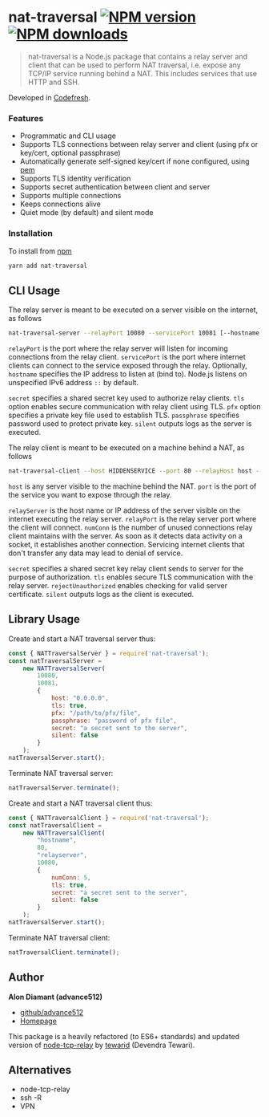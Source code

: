 # nat-traversal [![NPM version](https://img.shields.io/npm/v/nat-traversal.svg?style=flat)](https://www.npmjs.com/package/nat-traversal) [![NPM downloads](https://img.shields.io/npm/dm/nat-traversal.svg?style=flat)](https://npmjs.org/package/nat-traversal)

>  nat-traversal is a Node.js package that contains a relay server and client that can be used to perform NAT traversal, i.e. expose any TCP/IP service running behind a NAT. This includes services that use HTTP and SSH.

Developed in [Codefresh](https://www.codefresh.io).

### Features

* Programmatic and CLI usage
* Supports TLS connections between relay server and client (using pfx or key/cert, optional passphrase)
* Automatically generate self-signed key/cert if none configured, using <a href="https://www.npmjs.com/package/pem">pem</a>
* Supports TLS identity verification
* Supports secret authentication between client and server
* Supports multiple connections
* Keeps connections alive
* Quiet mode (by default) and silent mode

### Installation

To install from <a href="https://www.npmjs.com/package/nat-traversal">npm</a>
```bash
yarn add nat-traversal
```

## CLI Usage

The relay server is meant to be executed on a server visible on the internet, as follows

```bash
nat-traversal-server --relayPort 10080 --servicePort 10081 [--hostname [IP]] [--secret key] [--tls] [--pfx file] [--passphrase passphrase] [--silent]
```

`relayPort` is the port where the relay server will listen for incoming connections from the relay client.
`servicePort` is the port where internet clients can connect to the service exposed through the relay.
Optionally, `hostname` specifies the IP address to listen at (bind to). Node.js listens on unspecified IPv6 address `::` by default.

`secret` specifies a shared secret key used to authorize relay clients.
`tls` option enables secure communication with relay client using TLS.
`pfx` option specifies a private key file used to establish TLS.
`passphrase` specifies password used to protect private key.
`silent` outputs logs as the server is executed.

The relay client is meant to be executed on a machine behind a NAT, as follows

```bash
nat-traversal-client --host HIDDENSERVICE --port 80 --relayHost host --relayPort port [--numConn count] [--secret key] [--tls] [--rejectUnauthorized] [--silent]
```

`host` is any server visible to the machine behind the NAT.
`port` is the port of the service you want to expose through the relay.

`relayServer` is the host name or IP address of the server visible on the internet executing the relay server.
`relayPort` is the relay server port where the client will connect.
`numConn` is the number of unused connections relay client maintains with the server. As soon as it detects data
activity on a socket, it establishes another connection. Servicing internet clients that don't transfer any data may
lead to denial of service.

`secret` specifies a shared secret key relay client sends to server for the purpose of authorization.
`tls` enables secure TLS communication with the relay server.
`rejectUnauthorized` enables checking for valid server certificate.
`silent` outputs logs as the client is executed.

## Library Usage

Create and start a NAT traversal server thus:

```javascript
const { NATTraversalServer } = require('nat-traversal');
const natTraversalServer =
    new NATTraversalServer(
        10080,
        10081,
        {
            host: "0.0.0.0",
            tls: true,
            pfx: "/path/to/pfx/file",
            passphrase: "password of pfx file",
            secret: "a secret sent to the server",
            silent: false
        }
    );
natTraversalServer.start();
```

Terminate NAT traversal server:

```javascript
natTraversalServer.terminate();
```

Create and start a NAT traversal client thus:

```javascript
const { NATTraversalClient } = require('nat-traversal');
const natTraversalClient =
    new NATTraversalClient(
        "hostname",
        80,
        "relayserver",
        10080,
        {
            numConn: 5,
            tls: true,
            secret: "a secret sent to the server",
            silent: false
        }
    );
natTraversalServer.start();
```

Terminate NAT traversal client:

```javascript
natTraversalClient.terminate();
```

## Author

**Alon Diamant (advance512)**

* [github/advance512](https://github.com/advance512)
* [Homepage](http://www.alondiamant.com)

This package is a heavily refactored (to ES6+ standards) and updated version of <a href="https://github.com/tewarid/node-tcp-relay">node-tcp-relay</a> by <a href="https://github.com/tewarid">tewarid</a> (Devendra Tewari).

## Alternatives

* node-tcp-relay
* ssh -R
* VPN
